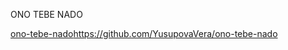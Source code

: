 ONO TEBE NADO

[ono-tebe-nado](https://github.com/YusupovaVera/ono-tebe-nado)https://github.com/YusupovaVera/ono-tebe-nado
